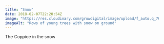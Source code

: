 ```yaml
---
title: "Snow"
date: 2018-02-07T22:20:54Z
image: "https://res.cloudinary.com/growdigital/image/upload/f_auto,q_70,w_736/v1544095733/coppice-snow-40108388672.jpg"
imageAlt: "Rows of young trees with snow on ground"
---
```


The Coppice in the snow
